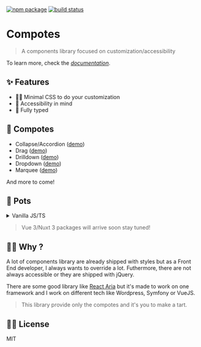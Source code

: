 <a href="https://npmjs.com/package/compotes"><img src="https://img.shields.io/npm/v/compotes.svg" alt="npm package"></a>
<a href="https://github.com/Applelo/compotes/actions/workflows/ci.yml"><img src="https://github.com/Applelo/compotes/actions/workflows/ci.yml/badge.svg?branch=main" alt="build status"></a>

# Compotes

> A components library focused on customization/accessibility

To learn more, check the *[documentation](https://compotes.dev)*.

## ✨ Features

- 👨‍🎨 Minimal CSS to do your customization
- 🦾 Accessibility in mind
- 📠 Fully typed

## 🍏 Compotes

- Collapse/Accordion ([demo](https://compotes.dev/demo/drilldown.html))
- Drag ([demo](https://compotes.dev/demo/drag.html))
- Drilldown ([demo](https://compotes.dev/demo/collapse.html))
- Dropdown ([demo](https://compotes.dev/demo/dropdown.html))
- Marquee ([demo](https://compotes.dev/demo/marquee.html))

And more to come!

## 🍯 Pots

<details>
<summary>Vanilla JS/TS</summary><br>

```bash
npm i -D compotes

# yarn
yarn add -D compotes

# pnpm
pnpm add -D compotes
```

<br></details>

<!--<details>
<summary>Vue 3</summary><br>

```bash
npm i -D @compotes/vue

# yarn
yarn add -D @compotes/vue

# pnpm
pnpm add -D @compotes/vue
```

<br></details>

<details>
<summary>Nuxt 3</summary><br>

```bash
npm i -D @compotes/nuxt

# yarn
yarn add -D @compotes/nuxt

# pnpm
pnpm add -D @compotes/nuxt
```

<br></details>-->

> Vue 3/Nuxt 3 packages will arrive soon stay tuned!

## 🙋‍♂️ Why ?

A lot of components library are already shipped with styles but as a Front End developer, I always wants to override a lot. Futhermore, there are not always accessible or they are shipped with jQuery.

There are some good library like [React Aria](https://react-spectrum.adobe.com/react-aria/react-aria-components.html) but it's made to work on one framework and I work on different tech like Wordpress, Symfony or VueJS.

> This library provide only the compotes and it's you to make a tart.

## 👨‍💼 License

MIT
